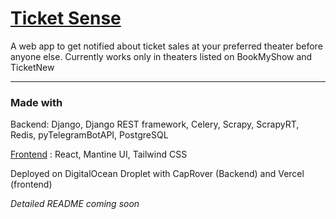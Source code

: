 # [Ticket Sense](https://ticketsense.annleefores.com/)

A web app to get notified about ticket sales at your preferred theater before anyone else.
Currently works only in theaters listed on BookMyShow and TicketNew

---

### Made with

Backend: Django, Django REST framework, Celery, Scrapy, ScrapyRT, Redis, pyTelegramBotAPI, PostgreSQL

[Frontend](https://github.com/AnnleeFores/Ticket-Sense-Web-Frontend) : React, Mantine UI, Tailwind CSS

Deployed on DigitalOcean Droplet with CapRover (Backend) and Vercel (frontend)

_Detailed README coming soon_
